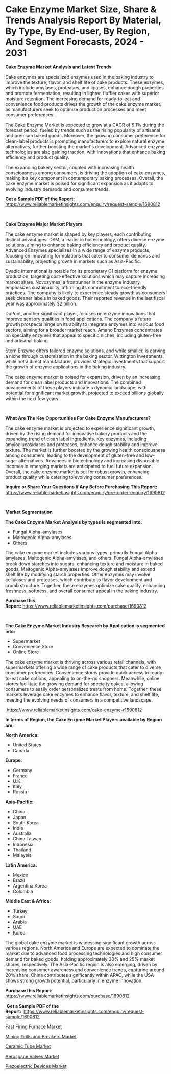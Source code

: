<p><h1>Cake Enzyme Market Size, Share & Trends Analysis Report By Material, By Type, By End-user, By Region, And Segment Forecasts, 2024 - 2031</h1></p><p><strong>Cake Enzyme Market Analysis and Latest Trends</strong></p>
<p><p>Cake enzymes are specialized enzymes used in the baking industry to improve the texture, flavor, and shelf life of cake products. These enzymes, which include amylases, proteases, and lipases, enhance dough properties and promote fermentation, resulting in lighter, fluffier cakes with superior moisture retention. The increasing demand for ready-to-eat and convenience food products drives the growth of the cake enzyme market, as manufacturers seek to optimize production processes and meet consumer preferences.</p><p>The Cake Enzyme Market is expected to grow at a CAGR of 9.1% during the forecast period, fueled by trends such as the rising popularity of artisanal and premium baked goods. Moreover, the growing consumer preference for clean-label products is prompting manufacturers to explore natural enzyme alternatives, further boosting the market's development. Advanced enzyme technologies are also gaining traction, with innovations that enhance baking efficiency and product quality. </p><p>The expanding bakery sector, coupled with increasing health consciousness among consumers, is driving the adoption of cake enzymes, making it a key component in contemporary baking processes. Overall, the cake enzyme market is poised for significant expansion as it adapts to evolving industry demands and consumer trends.</p></p>
<p><strong>Get a Sample PDF of the Report:&nbsp;</strong> <a href="https://www.reliablemarketinsights.com/enquiry/request-sample/1690812?utm_campaign=1622&utm_medium=2&utm_source=Github&utm_content=ia&utm_term=19102024&utm_id=cake-enzyme">https://www.reliablemarketinsights.com/enquiry/request-sample/1690812</a></p>
<p>&nbsp;</p>
<p><strong>Cake Enzyme Major Market Players</strong></p>
<p><p>The cake enzyme market is shaped by key players, each contributing distinct advantages. DSM, a leader in biotechnology, offers diverse enzyme solutions, aiming to enhance baking efficiency and product quality. Advanced Enzymes specializes in a wide range of enzyme products, focusing on innovating formulations that cater to consumer demands and sustainability, projecting growth in markets such as Asia-Pacific.</p><p>Dyadic International is notable for its proprietary C1 platform for enzyme production, targeting cost-effective solutions which may capture increasing market share. Novozymes, a frontrunner in the enzyme industry, emphasizes sustainability, affirming its commitment to eco-friendly practices. The company is likely to experience steady growth as consumers seek cleaner labels in baked goods. Their reported revenue in the last fiscal year was approximately $2 billion.</p><p>DuPont, another significant player, focuses on enzyme innovations that improve sensory qualities in food applications. The company's future growth prospects hinge on its ability to integrate enzymes into various food sectors, aiming for a broader market reach. Amano Enzymes concentrates on specialty enzymes that appeal to specific niches, including gluten-free and artisanal baking.</p><p>Stern Enzyme offers tailored enzyme solutions, and while smaller, is carving a niche through customization in the baking sector. Wittington Investments, while not a direct manufacturer, provides strategic investments that support the growth of enzyme applications in the baking industry.</p><p>The cake enzyme market is poised for expansion, driven by an increasing demand for clean label products and innovations. The combined advancements of these players indicate a dynamic landscape, with potential for significant market growth, projected to exceed billions globally within the next few years.</p></p>
<p>&nbsp;</p>
<p><strong>What Are The Key Opportunities For Cake Enzyme Manufacturers?</strong></p>
<p><p>The cake enzyme market is projected to experience significant growth, driven by the rising demand for innovative bakery products and the expanding trend of clean label ingredients. Key enzymes, including amyloglucosidases and proteases, enhance dough stability and improve texture. The market is further boosted by the growing health consciousness among consumers, leading to the development of gluten-free and low-sugar alternatives. Advances in biotechnology and increasing disposable incomes in emerging markets are anticipated to fuel future expansion. Overall, the cake enzyme market is set for robust growth, enhancing product quality while catering to evolving consumer preferences.</p></p>
<p><strong>Inquire or Share Your Questions If Any Before Purchasing This Report:</strong> <a href="https://www.reliablemarketinsights.com/enquiry/pre-order-enquiry/1690812?utm_campaign=1622&utm_medium=2&utm_source=Github&utm_content=ia&utm_term=19102024&utm_id=cake-enzyme">https://www.reliablemarketinsights.com/enquiry/pre-order-enquiry/1690812</a></p>
<p>&nbsp;</p>
<p><strong>Market Segmentation</strong></p>
<p><strong>The Cake Enzyme Market Analysis by types is segmented into:</strong></p>
<p><ul><li>Fungal Alpha–amylases</li><li>Maltogenic Alpha-amylases</li><li>Others</li></ul></p>
<p><p>The cake enzyme market includes various types, primarily Fungal Alpha-amylases, Maltogenic Alpha-amylases, and others. Fungal Alpha-amylases break down starches into sugars, enhancing texture and moisture in baked goods. Maltogenic Alpha-amylases improve dough stability and extend shelf life by modifying starch properties. Other enzymes may involve cellulases and proteases, which contribute to flavor development and crumb structure. Together, these enzymes optimize cake quality, enhancing freshness, softness, and overall consumer appeal in the baking industry.</p></p>
<p><strong>Purchase this Report:&nbsp;</strong><a href="https://www.reliablemarketinsights.com/purchase/1690812?utm_campaign=1622&utm_medium=2&utm_source=Github&utm_content=ia&utm_term=19102024&utm_id=cake-enzyme">https://www.reliablemarketinsights.com/purchase/1690812</a></p>
<p>&nbsp;</p>
<p><strong>The Cake Enzyme Market Industry Research by Application is segmented into:</strong></p>
<p><ul><li>Supermarket</li><li>Convenience Store</li><li>Online Store</li></ul></p>
<p><p>The cake enzyme market is thriving across various retail channels, with supermarkets offering a wide range of cake products that cater to diverse consumer preferences. Convenience stores provide quick access to ready-to-eat cake options, appealing to on-the-go shoppers. Meanwhile, online stores facilitate the growing demand for specialty cakes, allowing consumers to easily order personalized treats from home. Together, these markets leverage cake enzymes to enhance flavor, texture, and shelf life, meeting the evolving needs of consumers in a competitive landscape.</p></p>
<p><a href="https://www.reliablemarketinsights.com/cake-enzyme-r1690812?utm_campaign=1622&utm_medium=2&utm_source=Github&utm_content=ia&utm_term=19102024&utm_id=cake-enzyme">&nbsp;https://www.reliablemarketinsights.com/cake-enzyme-r1690812</a></p>
<p><strong>In terms of Region, the Cake Enzyme Market Players available by Region are:</strong></p>
<p>
    <p> <strong> North America: </strong>
        <ul>
            <li>United States</li>
            <li>Canada</li>
        </ul>
        </p> 
    <p> <strong> Europe: </strong>
        <ul>
            <li>Germany</li>
            <li>France</li>
            <li>U.K.</li>
            <li>Italy</li>
            <li>Russia</li>
        </ul>
        </p> 
    <p> <strong> Asia-Pacific: </strong>
        <ul>
            <li>China</li>
            <li>Japan</li>
            <li>South Korea</li>
            <li>India</li>
            <li>Australia</li>
            <li>China Taiwan</li>
            <li>Indonesia</li>
            <li>Thailand</li>
            <li>Malaysia</li>
        </ul>
        </p> 
    <p> <strong> Latin America: </strong>
        <ul>
            <li>Mexico</li>
            <li>Brazil</li>
            <li>Argentina Korea</li>
            <li>Colombia</li>
        </ul>
        </p> 
    <p> <strong> Middle East & Africa: </strong>
        <ul>
            <li>Turkey</li>
            <li>Saudi</li>
            <li>Arabia</li>
            <li>UAE</li>
            <li>Korea</li>
        </ul>
    </p>
    </p>
<p><p>The global cake enzyme market is witnessing significant growth across various regions. North America and Europe are expected to dominate the market due to advanced food processing technologies and high consumer demand for baked goods, holding approximately 30% and 25% market shares, respectively. The Asia-Pacific region is also emerging, driven by increasing consumer awareness and convenience trends, capturing around 20% share. China contributes significantly within APAC, while the USA shows strong growth potential, particularly in enzyme innovation.</p></p>
<p><strong>Purchase this Report: </strong><a href="https://www.reliablemarketinsights.com/purchase/1690812?utm_campaign=1622&utm_medium=2&utm_source=Github&utm_content=ia&utm_term=19102024&utm_id=cake-enzyme">https://www.reliablemarketinsights.com/purchase/1690812</a></p>
<p>&nbsp;<strong>Get a Sample PDF of the Report:&nbsp;&nbsp;</strong><a href="https://www.reliablemarketinsights.com/enquiry/request-sample/1690812?utm_campaign=1622&utm_medium=2&utm_source=Github&utm_content=ia&utm_term=19102024&utm_id=cake-enzyme">https://www.reliablemarketinsights.com/enquiry/request-sample/1690812</a></p>
<p><strong></strong></p>
<p><p><a href="https://issuu.com/reportprime-2/docs/fast-firing-furnace-market-size-203_2ea59a321bdd57?utm_campaign=1622&utm_medium=2&utm_source=Github&utm_content=ia&utm_term=19102024&utm_id=cake-enzyme">Fast Firing Furnace Market</a></p><p><a href="https://www.linkedin.com/pulse/mining-drills-breakers-market-essentials-key-players-demand-la1pe?utm_campaign=1622&utm_medium=2&utm_source=Github&utm_content=ia&utm_term=19102024&utm_id=cake-enzyme">Mining Drills and Breakers Market</a></p><p><a href="https://www.linkedin.com/pulse/ceramic-tube-market-research-report-2024-2031-revidease-nfi4e?utm_campaign=1622&utm_medium=2&utm_source=Github&utm_content=ia&utm_term=19102024&utm_id=cake-enzyme">Ceramic Tube Market</a></p><p><a href="https://www.linkedin.com/pulse/insights-aerospace-valves-industry-market-financial-status-kdv1e?utm_campaign=1622&utm_medium=2&utm_source=Github&utm_content=ia&utm_term=19102024&utm_id=cake-enzyme">Aerospace Valves Market</a></p><p><a href="https://www.linkedin.com/pulse/unlocking-growth-potential-strategic-analysis-piezoelectric-eddjf?utm_campaign=1622&utm_medium=2&utm_source=Github&utm_content=ia&utm_term=19102024&utm_id=cake-enzyme">Piezoelectric Devices Market</a></p></p>